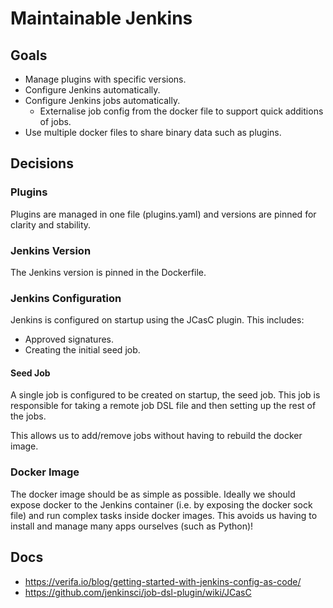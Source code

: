 # Maintainable Jenkins

## Goals

- Manage plugins with specific versions.
- Configure Jenkins automatically.
- Configure Jenkins jobs automatically.
  - Externalise job config from the docker file to support quick additions of jobs.
- Use multiple docker files to share binary data such as plugins.

## Decisions

### Plugins

Plugins are managed in one file (plugins.yaml) and versions are pinned for clarity and stability.

### Jenkins Version

The Jenkins version is pinned in the Dockerfile.

### Jenkins Configuration

Jenkins is configured on startup using the JCasC plugin. This includes:

- Approved signatures.
- Creating the initial seed job.

#### Seed Job

A single job is configured to be created on startup, the seed job. This job is responsible for taking a remote job DSL file and then setting up the rest of the jobs.

This allows us to add/remove jobs without having to rebuild the docker image.

### Docker Image

The docker image should be as simple as possible. Ideally we should expose docker to the Jenkins container (i.e. by exposing the docker sock file) and run complex tasks inside docker images. This avoids us having to install and manage many apps ourselves (such as Python)!

## Docs

- https://verifa.io/blog/getting-started-with-jenkins-config-as-code/
- https://github.com/jenkinsci/job-dsl-plugin/wiki/JCasC
